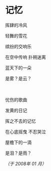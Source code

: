 # 记忆

挥肆的冷风

轻舞的雪花

缤纷的交响乐

在空中传响  扑朔迷离

蓝天下的一朵

是雾？是云？

　

忧伤的歌曲

发黄的日记

挥之不去的记忆

在心底摇曳  不忍哭泣

屋檐下的一滴

是泪？是雨？

*（于 2008年 01 月）*
